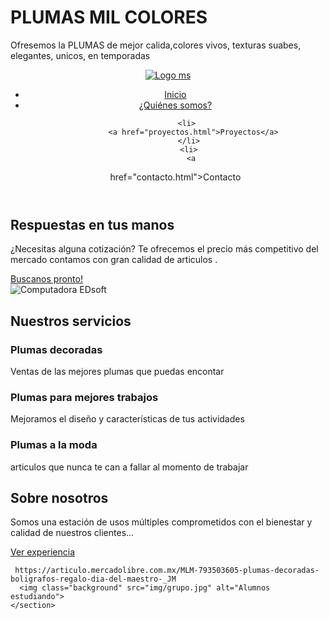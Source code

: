 # PLUMAS MIL COLORES
Ofresemos la PLUMAS de mejor calida,colores vivos, texturas suabes, elegantes, unicos, en temporadas

<!DOCTYPE html>
<html lang="es">
<head>
  <meta charset="UTF-8">
  <meta name="viewport" content="width=device-width, initial-scale=1.0">
  <!-- Normalize CSS -->
  <link rel="stylesheet" href="https://necolas.github.io/normalize.css/8.0.1/normalize.css">
  <!-- Estilos personalizados -->
  <link rel="stylesheet" href="estilos/estilos.css">
  <!-- JAM icons -->
  <link rel="stylesheet" href="https://unpkg.com/jam-icons/css/jam.min.css">
  <title>Inicio | Rousmarketing</title>
</head>
<body>

<!-- Cabecera (Logo y menú de navegación) -->
  <header class="main-header">
    <div class="content-wrapper">
      <a href="/">
        <img src="img/plumas.jpg" 
        alt="Logo ms">
      </a>
      <span id="open-menu-button" class="jam jam-menu"></span>
      <nav id="main-menu" class="main-menu">
        <span id="close-menu-button" class="jam jam-close"></span>
        <ul>
          <li>
            <a href="#">Inicio</a>
          </li>
          <li>
            <a href="quienes-somos.html">¿Quiénes somos?</a>
          </li>
        
         <li>
            <a href="proyectos.html">Proyectos</a>
          </li>
          <li>
            <a 
href="contacto.html">Contacto</a>
          </li>
        </ul>
      </nav>
    </div>
  </header>
  <!-- Banner principal -->
    <section class="main-banner section-container">
      <div class="content-wrapper content">
        <div class="container">
          <h1 class="title">Respuestas en tus manos </h1>
          <p class="subtitle">¿Necesitas alguna cotización? Te ofrecemos el precio más competitivo del mercado contamos con gran calidad de articulos .</p>
          <div>
            <a class="button white" href="/contacto.html">Buscanos pronto!</a>
          </div>
        </div>
        <div class="container">
          <img class="image" src="img/plumas.jpg" alt="Computadora EDsoft">
        </div>
      </div>
    </section>
    <!-- Nuestros servicios -->
    <section class="services-section section-container">
      <h2>Nuestros servicios</h2>
      <div class="content-wrapper">
        <article class="service-item">
          <span class="jam jam-pencil"></span>
          <h3>Plumas decoradas</h3>
          <p>Ventas de las mejores plumas que puedas encontar</p>
        </article>
        <article class="service-item">
          <span class="jam jam-computer"></span>
          <h3>Plumas para mejores trabajos</h3>
          <p>Mejoramos el diseño y características de tus actividades</p>
        </article>
        <article class="service-item">
          <span class="jam jam-keyboard"></span>
          <h3>Plumas a la moda  </h3>
          <p>articulos que nunca te can a fallar al momento de trabajar</p>
        </article>
      </div>
    </section>
    <!-- Sobre nosotros -->
    <section class="section-container about-section">
      <div class="content-wrapper">
        <h2 class="title">Sobre nosotros</h2>
        <p>Somos  una estación de usos múltiples comprometidos con el bienestar y calidad de nuestros clientes...</p>
        <a href="/proyectos.html" class="button white ghost">Ver experiencia</a>
      </div>
      
     https://articulo.mercadolibre.com.mx/MLM-793503605-plumas-decoradas-boligrafos-regalo-dia-del-maestro-_JM 
      <img class="background" src="img/grupo.jpg" alt="Alumnos estudiando">
    </section>
   </body>
   </html>
